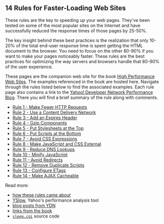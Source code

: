 ## 14 Rules for Faster-Loading Web Sites

These rules are the key to speeding up your web pages. They've been tested on some of the most popular sites on the Internet and have successfully reduced the response times of those pages by 25-50%.

The key insight behind these best practices is the realization that only 10-20% of the total end-user response time is spent getting the HTML document to the browser. You need to focus on the other 80-90% if you want to make your pages noticeably faster. These rules are the best practices for optimizing the way servers and browsers handle that 80-90% of the user experience.

These pages are the companion web site for the book [High Performance Web Sites](http://www.amazon.com/gp/product/0596529309?ie=UTF8&tag=stevsoud-20&linkCode=as2&camp=1789&creative=9325&creativeASIN=0596529309). The examples referenced in the book are hosted here. Navigate through the rules listed below to find the associated examples. Each rule page also contains a link to the [Yahoo! Developer Network Performance Blog](http://developer.yahoo.com/performance/rules.html). There you will find a brief summary of the rule along with comments.

- [Rule 1 - Make Fewer HTTP Requests](https://stevesouders.com/hpws/rule-min-http.php)
- [Rule 2 - Use a Content Delivery Network](https://stevesouders.com/hpws/rule-cdn.php)
- [Rule 3 - Add an Expires Header](https://stevesouders.com/hpws/rule-expires.php)
- [Rule 4 - Gzip Components](https://stevesouders.com/hpws/rule-gzip.php)
- [Rule 5 - Put Stylesheets at the Top](https://stevesouders.com/hpws/rule-css-top.php)
- [Rule 6 - Put Scripts at the Bottom](https://stevesouders.com/hpws/rule-js-bottom.php)
- [Rule 7 - Avoid CSS Expressions](https://stevesouders.com/hpws/rule-expr.php)
- [Rule 8 - Make JavaScript and CSS External](https://stevesouders.com/hpws/rule-inline.php)
- [Rule 9 - Reduce DNS Lookups](https://stevesouders.com/hpws/rule-dns.php)
- [Rule 10 - Minify JavaScript](https://stevesouders.com/hpws/rule-minify.php)
- [Rule 11 - Avoid Redirects](https://stevesouders.com/hpws/rule-redir.php)
- [Rule 12 - Remove Duplicate Scripts](https://stevesouders.com/hpws/rule-js-dupes.php)
- [Rule 13 - Configure ETags](https://stevesouders.com/hpws/rule-etags.php)
- [Rule 14 - Make AJAX Cacheable](https://stevesouders.com/hpws/rule-ajax.php)

Read more:

- [how these rules came about](https://stevesouders.com/hpws/index.php)
- [YSlow](http://developer.yahoo.com/yslow/), Yahoo's performance analysis tool
- [blog posts from YDN](http://stevesouders.com/dev/efws/blogposts.php)
- [links from the book](https://stevesouders.com/hpws/links.php)
- [`sleep.cgi`](https://stevesouders.com/hpws/sleep.txt) source code